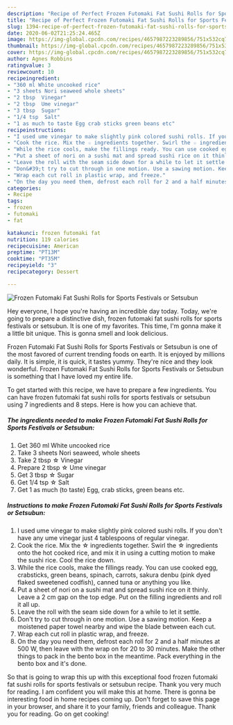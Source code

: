 ```yaml
---
description: "Recipe of Perfect Frozen Futomaki Fat Sushi Rolls for Sports Festivals or Setsubun"
title: "Recipe of Perfect Frozen Futomaki Fat Sushi Rolls for Sports Festivals or Setsubun"
slug: 1394-recipe-of-perfect-frozen-futomaki-fat-sushi-rolls-for-sports-festivals-or-setsubun
date: 2020-06-02T21:25:24.465Z
image: https://img-global.cpcdn.com/recipes/4657987223289856/751x532cq70/frozen-futomaki-fat-sushi-rolls-for-sports-festivals-or-setsubun-recipe-main-photo.jpg
thumbnail: https://img-global.cpcdn.com/recipes/4657987223289856/751x532cq70/frozen-futomaki-fat-sushi-rolls-for-sports-festivals-or-setsubun-recipe-main-photo.jpg
cover: https://img-global.cpcdn.com/recipes/4657987223289856/751x532cq70/frozen-futomaki-fat-sushi-rolls-for-sports-festivals-or-setsubun-recipe-main-photo.jpg
author: Agnes Robbins
ratingvalue: 3
reviewcount: 10
recipeingredient:
- "360 ml White uncooked rice"
- "3 sheets Nori seaweed whole sheets"
- "2 tbsp  Vinegar"
- "2 tbsp  Ume vinegar"
- "3 tbsp  Sugar"
- "1/4 tsp  Salt"
- "1 as much to taste Egg crab sticks green beans etc"
recipeinstructions:
- "I used ume vinegar to make slightly pink colored sushi rolls. If you don&#39;t have any ume vinegar just 4 tablespoons of regular vinegar."
- "Cook the rice. Mix the ☆ ingredients together. Swirl the ☆ ingredients onto the hot cooked rice, and mix it in using a cutting motion to make the sushi rice. Cool the rice down."
- "While the rice cools, make the fillings ready. You can use cooked egg, crabsticks, green beans, spinach, carrots, sakura denbu (pink dyed flaked sweetened codfish), canned tuna or anything you like."
- "Put a sheet of nori on a sushi mat and spread sushi rice on it thinly. Leave a 2 cm gap on the top edge. Put on the filling ingredients and roll it all up."
- "Leave the roll with the seam side down for a while to let it settle."
- "Don&#39;t try to cut through in one motion. Use a sawing motion. Keep a moistened paper towel nearby and wipe the blade between each cut."
- "Wrap each cut roll in plastic wrap, and freeze."
- "On the day you need them, defrost each roll for 2 and a half minutes at 500 W, then leave with the wrap on for 20 to 30 minutes. Make the other things to pack in the bento box in the meantime. Pack everything in the bento box and it&#39;s done."
categories:
- Recipe
tags:
- frozen
- futomaki
- fat

katakunci: frozen futomaki fat 
nutrition: 119 calories
recipecuisine: American
preptime: "PT13M"
cooktime: "PT35M"
recipeyield: "3"
recipecategory: Dessert

---
```



![Frozen Futomaki Fat Sushi Rolls for Sports Festivals or Setsubun](https://img-global.cpcdn.com/recipes/4657987223289856/751x532cq70/frozen-futomaki-fat-sushi-rolls-for-sports-festivals-or-setsubun-recipe-main-photo.jpg)

Hey everyone, I hope you're having an incredible day today. Today, we're going to prepare a distinctive dish, frozen futomaki fat sushi rolls for sports festivals or setsubun. It is one of my favorites. This time, I'm gonna make it a little bit unique. This is gonna smell and look delicious.



Frozen Futomaki Fat Sushi Rolls for Sports Festivals or Setsubun is one of the most favored of current trending foods on earth. It is enjoyed by millions daily. It is simple, it is quick, it tastes yummy. They're nice and they look wonderful. Frozen Futomaki Fat Sushi Rolls for Sports Festivals or Setsubun is something that I have loved my entire life.


To get started with this recipe, we have to prepare a few ingredients. You can have frozen futomaki fat sushi rolls for sports festivals or setsubun using 7 ingredients and 8 steps. Here is how you can achieve that.

<!--inarticleads1-->

##### The ingredients needed to make Frozen Futomaki Fat Sushi Rolls for Sports Festivals or Setsubun:

1. Get 360 ml White uncooked rice
1. Take 3 sheets Nori seaweed, whole sheets
1. Take 2 tbsp ☆ Vinegar
1. Prepare 2 tbsp ☆ Ume vinegar
1. Get 3 tbsp ☆ Sugar
1. Get 1/4 tsp ☆ Salt
1. Get 1 as much (to taste) Egg, crab sticks, green beans etc.




<!--inarticleads2-->

##### Instructions to make Frozen Futomaki Fat Sushi Rolls for Sports Festivals or Setsubun:

1. I used ume vinegar to make slightly pink colored sushi rolls. If you don&#39;t have any ume vinegar just 4 tablespoons of regular vinegar.
1. Cook the rice. Mix the ☆ ingredients together. Swirl the ☆ ingredients onto the hot cooked rice, and mix it in using a cutting motion to make the sushi rice. Cool the rice down.
1. While the rice cools, make the fillings ready. You can use cooked egg, crabsticks, green beans, spinach, carrots, sakura denbu (pink dyed flaked sweetened codfish), canned tuna or anything you like.
1. Put a sheet of nori on a sushi mat and spread sushi rice on it thinly. Leave a 2 cm gap on the top edge. Put on the filling ingredients and roll it all up.
1. Leave the roll with the seam side down for a while to let it settle.
1. Don&#39;t try to cut through in one motion. Use a sawing motion. Keep a moistened paper towel nearby and wipe the blade between each cut.
1. Wrap each cut roll in plastic wrap, and freeze.
1. On the day you need them, defrost each roll for 2 and a half minutes at 500 W, then leave with the wrap on for 20 to 30 minutes. Make the other things to pack in the bento box in the meantime. Pack everything in the bento box and it&#39;s done.




So that is going to wrap this up with this exceptional food frozen futomaki fat sushi rolls for sports festivals or setsubun recipe. Thank you very much for reading. I am confident you will make this at home. There is gonna be interesting food in home recipes coming up. Don't forget to save this page in your browser, and share it to your family, friends and colleague. Thank you for reading. Go on get cooking!
